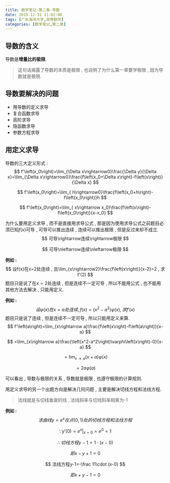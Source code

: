 ```yaml
---
title: 数学笔记-第二章-导数
date: 2019-12-31 11:02:00
tags: [广东海洋大学,高等数学]
categories: [数学笔记,第二章]
---
```


## 导数的含义

导数是**增量比的极限**.

> 这句话揭露了导数的本质是极限 , 也说明了为什么第一章要学极限 , 因为导数就是极限.

## 导数要解决的问题

- 用导数的定义求导
- 复合函数求导
- 高阶求导
- 隐函数求导
- 参数方程求导

## 用定义求导

导数的三大定义形式 :
$$
f'\left(x_0\right)=\lim_{\Delta x\rightarrow0}\frac{\Delta y}{\Delta x}=\lim_{\Delta x\rightarrow0}\frac{f\left(x_0+\Delta x\right)-f\left(x\right)}{\Delta x}
$$

$$
f'\left(x_0\right)=\lim_{ h\rightarrow0}\frac{f\left(x_0+h\right)-f\left(x_0\right)}h
$$

$$
f'\left(x_0\right)=\lim_{ x\rightarrow x_0}\frac{f\left(x\right)-f\left(x_0\right)}{x-x_0}
$$

为什么要用定义求导 , 而不是直接用求导公式 , 那是因为使用求导公式之前题目必须已知$f(x)$可导 , 可导可以推出连续 , 连续可以推出极限 , 但是反过来却不成立.
$$
可导\rightarrow连续\rightarrow极限
$$

$$
可导\nleftarrow连续\nleftarrow极限
$$

**例如 :**
$$
设f(x)在x=2处连续 , 且\lim_{x\rightarrow2}\frac{f\left(x\right)}{x-2}=2 , 求f'(2)
$$
题目只是说了在$x=2$处连续 , 但是连续不一定可导 , 所以不能用公式 , 也不能用其他方法去解决 , 只能用定义.

**例如 :**
$$
设\varphi\left(x\right)在x=a处连续 , f(x)=(x^2-a^2)\varphi\left(x\right) , 求f'(x)
$$
题目只是说了连续 , 但是连续不一定可导 , 所以只能用定义来算.
$$
f'\left(a\right)=\lim_{x\rightarrow a}\frac{f\left(x\right)-f\left(a\right)}{x-a}
$$

$$
=\lim_{x\rightarrow a}\frac{\left(x^2-a^2\right)\varphi\left(x\right)-0}{x-a}
$$

$$
=\lim_{x\rightarrow a}\left(x+a\right)\varphi\left(x\right)
$$

$$
=2a\varphi\left(a\right)
$$

可以看出 , 导数与极限的关系 , 导数就是极限 , 也遵守极限的计算规则.

用定义求导的另一个出题方向是解决几何问题 , 主要是解决切线方程和法线方程.

> 法线就是与切线垂直的线 , 法线斜率与切线斜率相乘为-1

**例如 :**
$$
求曲线y=e^x在点(0 , 1)处的切线方程和法线方程
$$

$$
\because y'(0)=e^x\vert _{x=0}=e^0=1
$$

$$
\therefore 切线方程y-1=1\cdot(x-0)
$$

$$
即x-y+1=0
$$

$$
法线方程y-1=-\frac 11\cdot (x-0)
$$

$$
即x+y-1=0
$$

